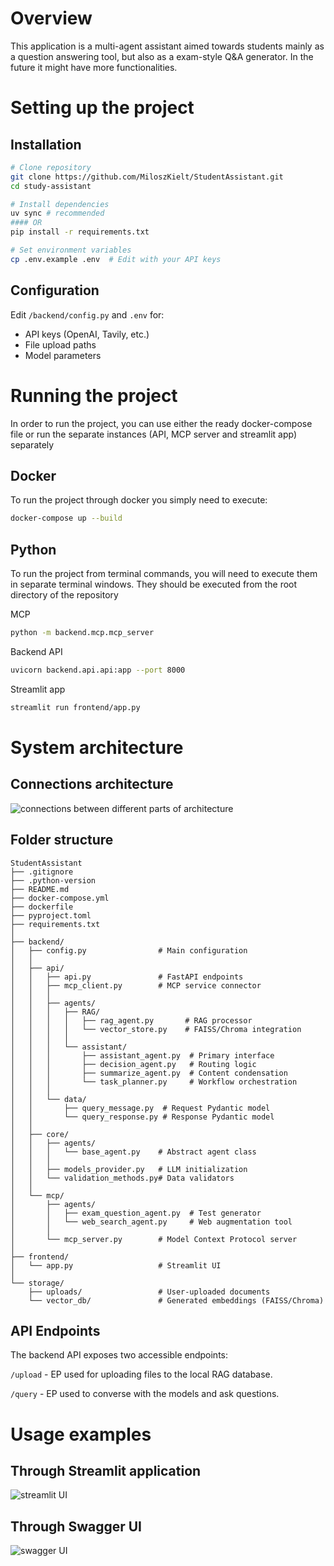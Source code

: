# Overview

This application is a multi-agent assistant aimed towards students mainly as a question answering tool, but also as a exam-style Q&A generator. In the future it might have more functionalities.

# Setting up the project

## Installation

```bash
# Clone repository
git clone https://github.com/MiloszKielt/StudentAssistant.git
cd study-assistant

# Install dependencies
uv sync # recommended
#### OR
pip install -r requirements.txt

# Set environment variables
cp .env.example .env  # Edit with your API keys
```

## Configuration

Edit `/backend/config.py` and `.env` for:

- API keys (OpenAI, Tavily, etc.)
- File upload paths
- Model parameters

# Running the project

In order to run the project, you can use either the ready docker-compose file or run the separate instances (API, MCP server and streamlit app) separately

## Docker

To run the project through docker you simply need to execute:

```bash
docker-compose up --build
```

## Python

To run the project from terminal commands, you will need to execute them in separate terminal windows. They should be executed from the root directory of the repository

MCP

```bash
python -m backend.mcp.mcp_server
```

Backend API

```bash
uvicorn backend.api.api:app --port 8000
```

Streamlit app

```bash
streamlit run frontend/app.py
```

# System architecture

## Connections architecture
![connections between different parts of architecture](https://github.com/user-attachments/assets/30beba9c-ad50-42fa-8cc4-70b6c79f8f1a)


## Folder structure

```
StudentAssistant
├── .gitignore
├── .python-version
├── README.md
├── docker-compose.yml
├── dockerfile
├── pyproject.toml
├── requirements.txt
│
├── backend/
│   ├── config.py                # Main configuration
│   │
│   ├── api/
│   │   ├── api.py               # FastAPI endpoints
│   │   ├── mcp_client.py        # MCP service connector
│   │   │
│   │   ├── agents/
│   │   │   ├── RAG/
│   │   │   │   ├── rag_agent.py       # RAG processor
│   │   │   │   └── vector_store.py    # FAISS/Chroma integration
│   │   │   │
│   │   │   └── assistant/
│   │   │       ├── assistant_agent.py  # Primary interface
│   │   │       ├── decision_agent.py   # Routing logic
│   │   │       ├── summarize_agent.py  # Content condensation
│   │   │       └── task_planner.py     # Workflow orchestration
│   │   │
│   │   └── data/
│   │       ├── query_message.py  # Request Pydantic model
│   │       └── query_response.py # Response Pydantic model
│   │
│   ├── core/
│   │   ├── agents/
│   │   │   └── base_agent.py    # Abstract agent class
│   │   │
│   │   ├── models_provider.py   # LLM initialization
│   │   └── validation_methods.py# Data validators
│   │
│   └── mcp/
│       ├── agents/
│       │   ├── exam_question_agent.py  # Test generator
│       │   └── web_search_agent.py     # Web augmentation tool
│       │
│       └── mcp_server.py        # Model Context Protocol server
│
├── frontend/
│   └── app.py                   # Streamlit UI
│
└── storage/
    ├── uploads/                 # User-uploaded documents
    └── vector_db/               # Generated embeddings (FAISS/Chroma)
```

## API Endpoints

The backend API exposes two accessible endpoints:

`/upload`  - EP used for uploading files to the local RAG database.

`/query` - EP used to converse with the models and ask questions.

# Usage examples

## Through Streamlit application
![streamlit UI](https://github.com/user-attachments/assets/03f889d3-b953-4c05-a34c-76130071b615)

## Through Swagger UI
![swagger UI](https://github.com/user-attachments/assets/61f59250-c6d5-4e9d-a03a-b59df89956a4)

